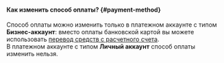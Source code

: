 #### Как изменить способ оплаты? {#payment-method}

Способ оплаты можно изменить только в платежном аккаунте c типом **Бизнес-аккаунт**: вместо оплаты банковской картой вы можете использовать [перевод средств с расчетного счета](../payment/payment-methods-business.md).
<br/>В платежном аккаунте c типом **Личный аккаунт** способ оплаты изменить нельзя.
 